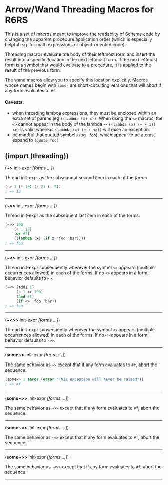 Arrow/Wand Threading Macros for R6RS
====================================

This is a set of macros meant to improve the readabilty of Scheme code by
changing the apparent procedure application order (which is especially helpful
e.g. for math expressions or object-oriented code).

Threading macros evaluate the body of their leftmost form and insert the result
into a specific location in the next leftmost form. If the next leftmost form is
a symbol that would evaluate to a procedure, it is applied to the result of the
previous form.

The wand macros allow you to specify this location explicitly. Macros whose
names begin with `some-` are short-circuiting versions that will abort if any
form evaluates to `#f`.

#### Caveats:
* when threading lambda expressions, they must be enclosed within an extra set
  of parens (eg `((lambda (x) x))`. When using the `<>` macros, the `<>` cannot
  appear in the body of the lambda -- `((lambda (x) (+ x 1)) <>)` is valid
  whereas `(lambda (x) (+ x <>))` will raise an exception.
* be mindful that quoted symbols (eg `'foo`), which appear to be atoms, expand
  to `(quote foo)`

## (import (threading))
(**~>** init-expr *[forms ...]*)

Thread init-expr as the subsequent second item in each of the *forms*

```scheme
(~> 3 (* 10) (/ 2) (- 5))
; => 10
```
---
(**~>>** init-expr *[forms ...]*)

Thread init-expr as the subsequent last item in each  of the forms.

```scheme
(~>> 100
    (< 1 10)
    (or #f)
    ((lambda (x) (if x 'foo 'bar))))
; => foo
```
---
(**~<>** init-expr *[forms ...]*)

Thread init-expr subsequently wherever the symbol `<>` appears (multiple
occurrences allowed) in each of the forms. If no `<>` appears in a form,
behavior defaults to `~>`.

```scheme
(~<> (add1 1)
     (< 1 <> 100)
     (and #t)
     (if <> 'foo 'bar))
; => foo
```
---
(**~<>>** init-expr *[forms ...]*)

Thread init-expr subsequently wherever the symbol `<>` appears (multiple
occurrences allowed) in each of the forms. If no `<>` appears in a form,
behavior defaults to `~>>`.

---
(**some~>** init-expr *[forms ...]*)

The same behavior as `~>` except that if any form evaluates to `#f`, abort the
sequence.

```scheme
(some~> 1 zero? (error "This exception will never be raised"))
; => #f
```
---
(**some~>>** init-expr *[forms ...]*)

The same behavior as `~>>` except that if any form evaluates to `#f`, abort the
sequence.

---
(**some~<>** init-expr *[forms ...]*)

The same behavior as `~<>` except that if any form evaluates to `#f`, abort the
sequence.

---
(**some~>>** init-expr *[forms ...]*)

The same behavior as `~<>>` except that if any form evaluates to `#f`, abort the
sequence.

---
